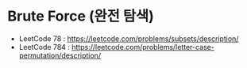 # Brute Force (완전 탐색)

* LeetCode 78 : https://leetcode.com/problems/subsets/description/
* LeetCode 784 : https://leetcode.com/problems/letter-case-permutation/description/
